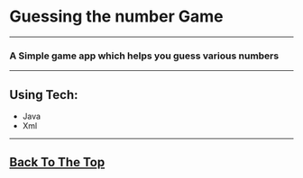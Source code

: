 # Guessing the number Game
---
### A Simple game app which helps you guess various numbers
---
## Using Tech:

* Java
* Xml
---


[Back To The Top](#Textchat)
---
